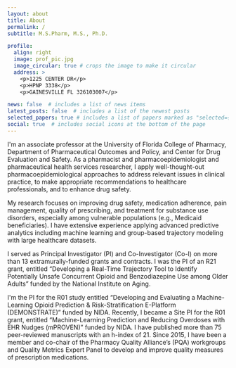 ```yaml
---
layout: about
title: About
permalink: /
subtitle: M.S.Pharm, M.S., Ph.D.

profile:
  align: right
  image: prof_pic.jpg
  image_circular: true # crops the image to make it circular
  address: >
    <p>1225 CENTER DR</p>
    <p>HPNP 3338</p>
    <p>GAINESVILLE FL 326103007</p>

news: false  # includes a list of news items
latest_posts: false  # includes a list of the newest posts
selected_papers: true # includes a list of papers marked as "selected={true}"
social: true  # includes social icons at the bottom of the page
---
```


I'm an associate professor at the University of Florida College of Pharmacy, Department of Pharmaceutical Outcomes and Policy, and Center for Drug Evaluation and Safety. As a pharmacist and pharmacoepidemiologist and pharmaceutical health services researcher, I apply well-thought-out pharmacoepidemiological approaches to address relevant issues in clinical practice, to make appropriate recommendations to healthcare professionals, and to enhance drug safety.


My research focuses on improving drug safety, medication adherence, pain management, quality of prescribing, and treatment for substance use disorders, especially among vulnerable populations (e.g., Medicaid beneficiaries). I have extensive experience applying advanced predictive analytics including machine learning and group-based trajectory modeling with large healthcare datasets.


I served as Principal Investigator (PI) and Co-Investigator (Co-I) on more than 13 extramurally-funded grants and contracts. I was the PI of an R21 grant, entitled “Developing a Real-Time Trajectory Tool to Identify Potentially Unsafe Concurrent Opioid and Benzodiazepine Use among Older Adults” funded by the National Institute on Aging.


I'm the PI for the R01 study entitled “Developing and Evaluating a Machine-Learning Opioid Prediction & Risk-Stratification E-Platform (DEMONSTRATE)” funded by NIDA. Recently, I became a Site PI for the R01 grant, entitled “Machine-Learning Prediction and Reducing Overdoses with EHR Nudges (mPROVEN)” funded by NIDA. I have published more than 75 peer-reviewed manuscripts with an h-index of 21. Since 2015, I have been a member and co-chair of the Pharmacy Quality Alliance’s (PQA) workgroups and Quality Metrics Expert Panel to develop and improve quality measures of prescription medications.
